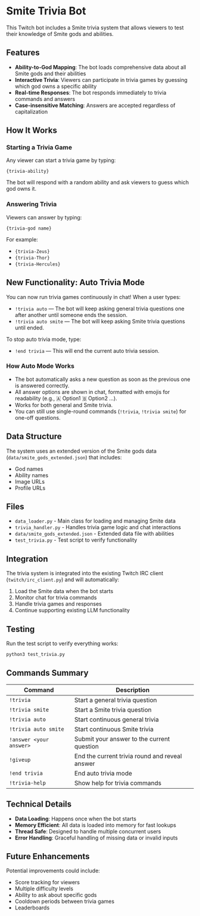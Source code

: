 # Smite Trivia Bot

This Twitch bot includes a Smite trivia system that allows viewers to test their knowledge of Smite gods and abilities.

## Features

- **Ability-to-God Mapping**: The bot loads comprehensive data about all Smite gods and their abilities
- **Interactive Trivia**: Viewers can participate in trivia games by guessing which god owns a specific ability
- **Real-time Responses**: The bot responds immediately to trivia commands and answers
- **Case-insensitive Matching**: Answers are accepted regardless of capitalization

## How It Works

### Starting a Trivia Game
Any viewer can start a trivia game by typing:
```
{trivia-ability}
```

The bot will respond with a random ability and ask viewers to guess which god owns it.

### Answering Trivia
Viewers can answer by typing:
```
{trivia-god name}
```

For example:
- `{trivia-Zeus}`
- `{trivia-Thor}`
- `{trivia-Hercules}`

## New Functionality: Auto Trivia Mode

You can now run trivia games continuously in chat! When a user types:
- `!trivia auto` — The bot will keep asking general trivia questions one after another until someone ends the session.
- `!trivia auto smite` — The bot will keep asking Smite trivia questions until ended.

To stop auto trivia mode, type:
- `!end trivia` — This will end the current auto trivia session.

### How Auto Mode Works
- The bot automatically asks a new question as soon as the previous one is answered correctly.
- All answer options are shown in chat, formatted with emojis for readability (e.g., 🇦 Option1 🇧 Option2 ...).
- Works for both general and Smite trivia.
- You can still use single-round commands (`!trivia`, `!trivia smite`) for one-off questions.

## Data Structure

The system uses an extended version of the Smite gods data (`data/smite_gods_extended.json`) that includes:
- God names
- Ability names
- Image URLs
- Profile URLs

## Files

- `data_loader.py` - Main class for loading and managing Smite data
- `trivia_handler.py` - Handles trivia game logic and chat interactions
- `data/smite_gods_extended.json` - Extended data file with abilities
- `test_trivia.py` - Test script to verify functionality

## Integration

The trivia system is integrated into the existing Twitch IRC client (`twitch/irc_client.py`) and will automatically:
1. Load the Smite data when the bot starts
2. Monitor chat for trivia commands
3. Handle trivia games and responses
4. Continue supporting existing LLM functionality

## Testing

Run the test script to verify everything works:
```bash
python3 test_trivia.py
```

## Commands Summary

| Command                | Description                                 |
|------------------------|---------------------------------------------|
| `!trivia`              | Start a general trivia question             |
| `!trivia smite`        | Start a Smite trivia question               |
| `!trivia auto`         | Start continuous general trivia             |
| `!trivia auto smite`   | Start continuous Smite trivia               |
| `!answer <your answer>`| Submit your answer to the current question  |
| `!giveup`              | End the current trivia round and reveal answer |
| `!end trivia`          | End auto trivia mode                        |
| `!trivia-help`         | Show help for trivia commands               |

## Technical Details

- **Data Loading**: Happens once when the bot starts
- **Memory Efficient**: All data is loaded into memory for fast lookups
- **Thread Safe**: Designed to handle multiple concurrent users
- **Error Handling**: Graceful handling of missing data or invalid inputs

## Future Enhancements

Potential improvements could include:
- Score tracking for viewers
- Multiple difficulty levels
- Ability to ask about specific gods
- Cooldown periods between trivia games
- Leaderboards